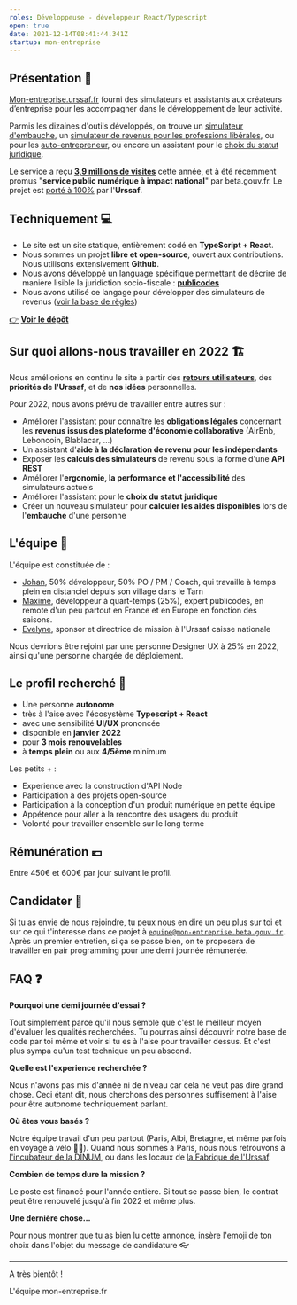 ```yaml
---
roles: Développeuse - développeur React/Typescript
open: true
date: 2021-12-14T08:41:44.341Z
startup: mon-entreprise
---
```

## Présentation 📯

[Mon-entreprise.urssaf.fr](https://mon-entreprise.urssaf.fr) fourni des simulateurs et assistants aux créateurs d’entreprise pour les accompagner dans le développement de leur activité.


Parmis les dizaines d'outils développés, on trouve un [simulateur d'embauche](https://mon-entreprise.urssaf.fr/simulateurs/salaire-brut-net), un [simulateur de revenus pour les professions libérales](https://mon-entreprise.urssaf.fr/simulateurs/profession-liberale), ou pour les [auto-entrepreneur](https://mon-entreprise.urssaf.fr/simulateurs/auto-entrepreneur), ou encore un assistant pour le [choix du statut juridique](https://mon-entreprise.urssaf.fr/cr%C3%A9er).


Le service a reçu **[3,9 millions de visites](https://mon-entreprise.fr/stats)** cette année, et à été récemment promus "**service public numérique à impact national**" par beta.gouv.fr. Le projet est [porté à 100%](https://mon-entreprise.fr/budget) par l'**Urssaf**.

## Techniquement 💻

* Le site est un site statique, entièrement codé en **TypeScript + React**. 
* Nous sommes un projet **libre et open-source**, ouvert aux contributions. Nous utilisons extensivement **Github**.
* Nous avons développé un language spécifique permettant de décrire de manière lisible la juridiction socio-fiscale : **[publicodes](https://publi.codes)**
* Nous avons utilisé ce langage pour développer des simulateurs de revenus ([voir la base de règles](https://github.com/betagouv/mon-entreprise/tree/master/modele-social))

[👉](https://emojipedia.org/backhand-index-pointing-right/) **[Voir le dépôt](https://github.com/betagouv/mon-entreprise/)**

## Sur quoi allons-nous travailler en 2022 🏗

Nous améliorions en continu le site à partir des **[retours utilisateurs](https://mon-entreprise.fr/stats#demandes-utilisateurs)**, des **priorités de l'Urssaf**, et de **nos idées** personnelles. 

Pour 2022, nous avons prévu de travailler entre autres sur : 

* Améliorer l'assistant pour connaître les **obligations légales** concernant les **revenus issus des plateforme d'économie collaborative** (AirBnb, Leboncoin, Blablacar, ...)
* Un assistant d'**aide à la déclaration de revenu pour les indépendants**
* Exposer les **calculs des simulateurs** de revenu sous la forme d'une **API REST**
* Améliorer l'**ergonomie, la performance et l'accessibilité** des simulateurs actuels
* Améliorer l'assistant pour le **choix du statut juridique**
* Créer un nouveau simulateur pour **calculer les aides disponibles** lors de l'**embauche** d'une personne


## L'équipe 👥

L'équipe est constituée de : 
- [Johan](https://github.com/johangirod), 50% développeur, 50% PO / PM / Coach, qui travaille à temps plein en distanciel depuis son village dans le Tarn
- [Maxime](https://github.com/mquandalle), développeur à quart-temps (25%), expert publicodes, en remote d'un peu partout en France et en Europe en fonction des saisons.
- [Evelyne](https://www.linkedin.com/in/evelyne-fleuret-18a058127/), sponsor et directrice de mission à l'Urssaf caisse nationale

Nous devrions être rejoint par une personne Designer UX à 25% en 2022, ainsi qu'une personne chargée de déploiement.

## Le profil recherché 🎯

- Une personne **autonome**
- très à l'aise avec l'écosystème **Typescript + React**
- avec une sensibilité **UI/UX** prononcée
- disponible en **janvier 2022**
- pour **3 mois renouvelables**
- à **temps plein** ou aux **4/5ème** minimum

Les petits + : 
- Experience avec la construction d'API Node
- Participation à des projets open-source
- Participation à la conception d'un produit numérique en petite équipe
- Appétence pour aller à la rencontre des usagers du produit
- Volonté pour travailler ensemble sur le long terme

## Rémunération 💶

Entre 450€ et 600€ par jour suivant le profil.

## Candidater 💌

Si tu as envie de nous rejoindre, tu peux nous en dire un peu plus sur toi et sur ce qui t'interesse dans ce projet à [`equipe@mon-entreprise.beta.gouv.fr`](mailto:equipe@mon-entreprise.beta.gouv.fr). Après un premier entretien, si ça se passe bien, on te proposera de travailler en pair programming pour une demi journée rémunérée.

## FAQ ❓

**Pourquoi une demi journée d'essai ?**

Tout simplement parce qu'il nous semble que c'est le meilleur moyen d'évaluer les qualités recherchées. Tu pourras ainsi découvrir notre base de code par toi même et voir si tu es à l'aise pour travailler dessus. Et c'est plus sympa qu'un test technique un peu abscond.

**Quelle est l'experience recherchée ?**

Nous n'avons pas mis d'année ni de niveau car cela ne veut pas dire grand chose. Ceci étant dit, nous cherchons des personnes suffisement à l'aise pour être autonome techniquement parlant.


**Où êtes vous basés ?**

Notre équipe travail d'un peu partout (Paris, Albi, Bretagne, et même parfois en voyage à vélo 🚵‍♀️). Quand nous sommes à Paris, nous nous retrouvons à [l'incubateur de la DINUM](https://www.openstreetmap.org/node/5266052428), ou dans les locaux de [la Fabrique de l'Urssaf](https://www.openstreetmap.org/node/2670791034).

**Combien de temps dure la mission ?**

Le poste est financé pour l'année entière. Si tout se passe bien, le contrat peut être renouvelé jusqu'à fin 2022 et même plus.

**Une dernière chose...**

Pour nous montrer que tu as bien lu cette annonce, insère l'emoji de ton choix dans l'objet du message de candidature 👓

- - -

A très bientôt !

L'équipe mon-entreprise.fr